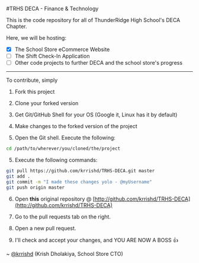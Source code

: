 #TRHS DECA - Finance & Technology

This is the code repository for all of ThunderRidge High School's DECA Chapter.

Here, we will be hosting:

- [x] The School Store eCommerce Website
- [ ] The Shift Check-In Application
- [ ] Other code projects to further DECA and the school store's progress

---

To contribute, simply

1. Fork this project

2. Clone your forked version

2. Get Git/GitHub Shell for your OS (Google it, Linux has it by default)

3. Make changes to the forked version of the project

4. Open the Git shell. Execute the following:

```bash
cd /path/to/wherever/you/cloned/the/project
```

5. Execute the following commands:

```bash
git pull https://github.com/krrishd/TRHS-DECA.git master
git add .
git commit -m "I made these changes yolo - @myUsername"
git push origin master
```

6. Open **this** original repository @ [http://github.com/krrishd/TRHS-DECA](http://github.com/krrishd/TRHS-DECA)

7. Go to the pull requests tab on the right.

8. Open a new pull request.

9. I'll check and accept your changes, and YOU ARE NOW A BOSS :+1: 

~ [@krrishd](http://github.com/krrishd?hashtag=swag) (Krish Dholakiya, School Store CTO)
